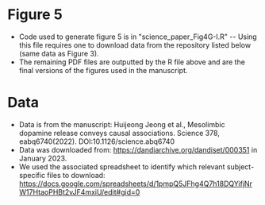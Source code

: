 # Figure 5
- Code used to generate figure 5 is in "science_paper_Fig4G-I.R"  -- Using this file requires one to download data from the repository listed below (same data as Figure 3).
- The remaining PDF files are outputted by the R file above and are the final versions of the figures used in the manuscript.

# Data
- Data is from the manuscript: Huijeong Jeong et al., Mesolimbic dopamine release conveys causal associations. Science 378, eabq6740(2022). DOI:10.1126/science.abq6740
- Data was downloaded from: https://dandiarchive.org/dandiset/000351 in January 2023. 
- We used the associated spreadsheet to identify which relevant subject-specific files to download: https://docs.google.com/spreadsheets/d/1pmpQ5JFhg4Q7h18DQYifjNrW17HtaoPHBt2vJF4mxiU/edit#gid=0

